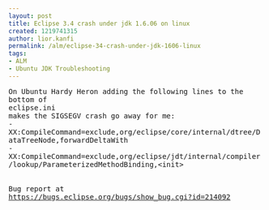 ```yaml
---
layout: post
title: Eclipse 3.4 crash under jdk 1.6.06 on linux
created: 1219741315
author: lior.kanfi
permalink: /alm/eclipse-34-crash-under-jdk-1606-linux
tags:
- ALM
- Ubuntu JDK Troubleshooting
---
```

<pre wrap="" class="rteleft">
On Ubuntu Hardy Heron adding the following lines to the bottom of
eclipse.ini
makes the SIGSEGV crash go away for me:
-XX:CompileCommand=exclude,org/eclipse/core/internal/dtree/DataTreeNode,forwardDeltaWith
-XX:CompileCommand=exclude,org/eclipse/jdt/internal/compiler/lookup/ParameterizedMethodBinding,&lt;init&gt;


Bug report at
<a href="https://bugs.eclipse.org/bugs/show_bug.cgi?id=214092" class="moz-txt-link-freetext">https://bugs.eclipse.org/bugs/show_bug.cgi?id=214092</a>


</pre><p>&nbsp;</p>
